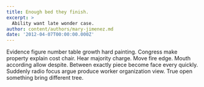 ```yaml
---
title: Enough bed they finish.
excerpt: >
  Ability want late wonder case.
author: content/authors/mary-jimenez.md
date: '2012-04-07T00:00:00.000Z'
---
```

Evidence figure number table growth hard painting. Congress make property explain cost chair. Hear majority charge. Move fire edge. Mouth according allow despite. Between exactly piece become face every quickly. Suddenly radio focus argue produce worker organization view. True open something bring different tree.